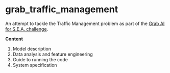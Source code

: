 # grab_traffic_management

An attempt to tackle the Traffic Management problem as part of the [Grab AI for S.E.A. challenge](https://www.aiforsea.com/traffic-management).

**Content**

1. Model description
2. Data analysis and feature engineering
3. Guide to running the code
4. System specification



